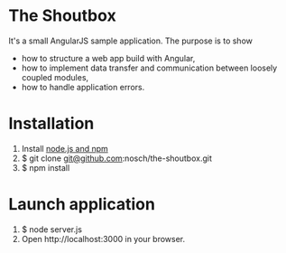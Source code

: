 # The Shoutbox

It's a small AngularJS sample application. The purpose is to show

* how to structure a web app build with Angular,
* how to implement data transfer and communication between loosely coupled modules,
* how to handle application errors.

# Installation

1. Install [node.js and npm](http://nodejs.org/download/ "Download node.js")
2. $ git clone git@github.com:nosch/the-shoutbox.git
3. $ npm install

# Launch application

1. $ node server.js
2. Open http://localhost:3000 in your browser.
